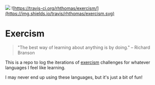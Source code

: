![](https://img.shields.io/github/last-commit/rhthomas/exercism.svg)
![https://travis-ci.org/rhthomas/exercism/](https://img.shields.io/travis/rhthomas/exercism.svg)

# Exercism

> "The best way of learning about anything is by doing." – Richard Branson

This is a repo to log the iterations of [exercism](https://exercism.io) challenges for whatever languages I feel like learning.

I may never end up using these languages, but it's just a bit of fun!
